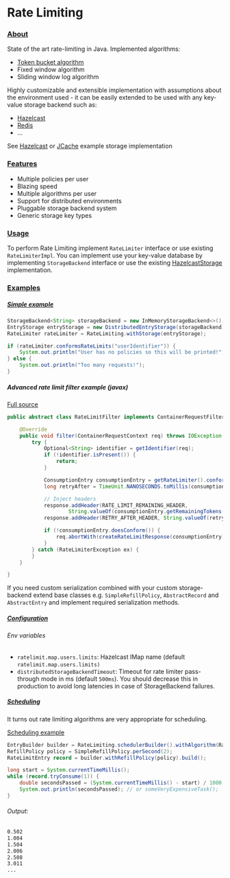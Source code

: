 # Rate Limiting

### [About][about]

State of the art rate-limiting in Java. Implemented algorithms:
  - [Token bucket algorithm][token-bucket]
  - Fixed window algorithm
  - Sliding window log algorithm

Highly customizable and extensible implementation with assumptions about the environment used - it can be easily extended to be used with any key-value storage backend such as:
  - [Hazelcast][hazelcast]
  - [Redis][redis]
  - ...

See [Hazelcast][hazelcast-storage] or [JCache][jcache-storage] example storage implementation


### [Features][features]

- Multiple policies per user
- Blazing speed
- Multiple algorithms per user
- Support for distributed environments
- Pluggable storage backend system
- Generic storage key types

### [Usage][usage]

To perform Rate Limiting implement `RateLimiter` interface or use existing `RateLimiterImpl`. You can implement use your key-value database by implementing `StorageBackend` interface or use the existing [HazelcastStorage][hazelcast-storage] implementation. 

### [Examples][examples]

##### [Simple example][simple-example-source]

```java
StorageBackend<String> storageBackend = new InMemoryStorageBackend<>(); // in memory impl.
EntryStorage entryStorage = new DistributedEntryStorage(storageBackend); // async mode
RateLimiter rateLimiter = RateLimiting.withStorage(entryStorage);

if (rateLimiter.conformsRateLimits("userIdentifier")) {
    System.out.println("User has no policies so this will be printed!");
} else {
    System.out.println("Too many requests!");
}
```

##### Advanced rate limit filter example (javax)

[Full source][rate-limit-filter-source]

```java
public abstract class RateLimitFilter implements ContainerRequestFilter {

    @Override
    public void filter(ContainerRequestContext req) throws IOException {
        try {
            Optional<String> identifier = getIdentifier(req);
            if (!identifier.isPresent()) {
                return;
            }

            ConsumptionEntry consumptionEntry = getRateLimiter().conformRateLimitsWithConsumption(identifier.get());
            long retryAfter = TimeUnit.NANOSECONDS.toMillis(consumptionEntry.getNanosUntilConsumption());

            // Inject headers
            response.addHeader(RATE_LIMIT_REMAINING_HEADER,
                    String.valueOf(consumptionEntry.getRemainingTokens()));
            response.addHeader(RETRY_AFTER_HEADER, String.valueOf(retryAfter));

            if (!consumptionEntry.doesConform()) {
                req.abortWith(createRateLimitResponse(consumptionEntry));
            }
        } catch (RateLimiterException ex) {
        }
    }

}
```


If you need custom serialization combined with your custom storage-backend extend base classes e.g. `SimpleRefillPolicy`, `AbstractRecord` and `AbstractEntry` and implement required serialization methods.

##### [Configuration][configuration]

###### Env variables
- `ratelimit.map.users.limits`: Hazelcast IMap name (default `ratelimit.map.users.limits)`
- `distributedStorageBackendTimeout`: Timeout for rate limiter pass-through mode in ms (default `500ms`). You should decrease this in production to avoid long latencies in case of StorageBackend failures.

##### [Scheduling][scheduling]

It turns out rate limiting algorithms are very appropriate for scheduling.

[Scheduling example][scheduling-example-source]

```java
EntryBuilder builder = RateLimiting.schedulerBuilder().withAlgorithm(RateLimitAlgorithm.TOKEN_BUCKET);
RefillPolicy policy = SimpleRefillPolicy.perSecond(2);
RateLimitEntry record = builder.withRefillPolicy(policy).build();

long start = System.currentTimeMillis();
while (record.tryConsume(1)) {
	double secondsPassed = (System.currentTimeMillis() - start) / 1000.0;
	System.out.println(secondsPassed); // or someVeryExpensiveTask();
}
```

###### Output:

```sh
0.502
1.004
1.504
2.006
2.508
3.011
...
```


[hazelcast-storage]: https://github.com/Meemaw/rate-limiting/blob/master/ratelimit-hazelcast/src/main/java/io/github/meemaw/ratelimit/hazelcast/HazelcastStorage.java
[jcache-storage]: https://github.com/Meemaw/rate-limiting/blob/master/ratelimit-jcache/src/main/java/io/github/meemaw/ratelimit/jcache/JCacheStorage.java
[about]: https://github.com/Meemaw/rate-limiting#about
[features]: https://github.com/Meemaw/rate-limiting#features
[usage]: https://github.com/Meemaw/rate-limiting#usage
[configuration]: https://github.com/Meemaw/rate-limiting#configuration
[scheduling]: https://github.com/Meemaw/rate-limiting#scheduling
[hazelcast]: https://hazelcast.com/
[redis]: https://redis.io/
[token-bucket]: https://en.wikipedia.org/wiki/Token_bucket
[simple-example]: https://github.com/Meemaw/rate-limiting#simple-example
[simple-example-source]: https://github.com/Meemaw/rate-limiting/blob/master/ratelimit-examples/src/main/java/io/github/meemaw/ratelimit/examples/SimpleRateLimitingExample.java
[scheduling-example-source]: https://github.com/Meemaw/rate-limiting/blob/master/ratelimit-examples/src/main/java/io/github/meemaw/ratelimit/examples/SchedulingExample.java
[examples]: https://github.com/Meemaw/rate-limiting/tree/master/ratelimit-examples/src/main/java/io/github/meemaw/ratelimit/examples
[rate-limit-filter-source]: https://github.com/Meemaw/rate-limiting/blob/master/ratelimit-examples/src/main/java/io/github/meemaw/ratelimit/examples/RateLimitFilter.java